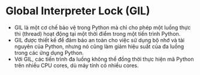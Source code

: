# Global Interpreter Lock (GIL)

* GIL là một cơ chế bảo vệ trong Python mà chỉ cho phép một luồng thực thi (thread) hoạt động tại một thời điểm trong một tiến trình Python.
* GIL được thiết kế để đảm bảo an toàn cho việc sử dụng bộ nhớ và tài nguyên của Python, nhưng nó cũng làm giảm hiệu suất của đa luồng trong các ứng dụng Python.
* Với GIL, các tiến trình đa luồng không thể đồng thời thực hiện mã Python trên nhiều CPU cores, dù máy tính có nhiều cores.
